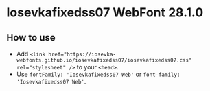 # Iosevkafixedss07 WebFont 28.1.0

## How to use

- Add `<link href="https://iosevka-webfonts.github.io/iosevkafixedss07/iosevkafixedss07.css" rel="stylesheet" />` to your `<head>`.
- Use `fontFamily: 'Iosevkafixedss07 Web'` or `font-family: 'Iosevkafixedss07 Web'`.
